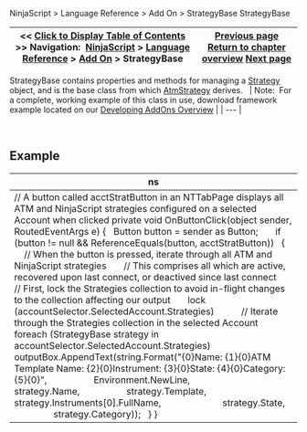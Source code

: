 ﻿
NinjaScript > Language Reference > Add On > StrategyBase
StrategyBase

| << [Click to Display Table of Contents](strategybase.md) >> **Navigation:**     [NinjaScript](ninjascript.md) > [Language Reference](language_reference_wip.md) > [Add On](add_on.md) > StrategyBase | [Previous page](startatmstrategy.md) [Return to chapter overview](add_on.md) [Next page](propagateinstrumentchange().md) |
| --- | --- |

StrategyBase contains properties and methods for managing a [Strategy](strategy.md) object, and is the base class from which [AtmStrategy](atmstrategy.md) derives. 
 
| Note:  For a complete, working example of this class in use, download framework example located on our [Developing AddOns Overview](developing_add_ons.md) |
| --- |

 
## 
## Example
| ns |
| --- |
| // A button called acctStratButton in an NTTabPage displays all ATM and NinjaScript strategies configured on a selected Account when clicked private void OnButtonClick(object sender, RoutedEventArgs e) {    Button button = sender as Button;         if (button != null && ReferenceEquals(button, acctStratButton))    {        // When the button is pressed, iterate through all ATM and NinjaScript strategies        // This comprises all which are active, recovered upon last connect, or deactived since last connect        // First, lock the Strategies collection to avoid in-flight changes to the collection affecting our output        lock (accountSelector.SelectedAccount.Strategies)            // Iterate through the Strategies collection in the selected Account            foreach (StrategyBase strategy in accountSelector.SelectedAccount.Strategies)                outputBox.AppendText(string.Format("{0}Name: {1}{0}ATM Template Name: {2}{0}Instrument: {3}{0}State: {4}{0}Category: {5}{0}",                    Environment.NewLine,                    strategy.Name,                    strategy.Template,                    strategy.Instruments[0].FullName,                          strategy.State,                    strategy.Category));    } } |

